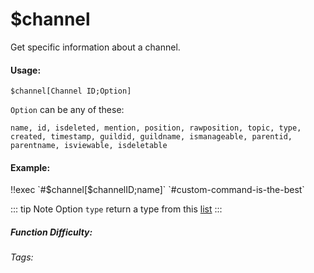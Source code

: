 # $channel
Get specific information about a channel. 

#### Usage: 
`$channel[Channel ID;Option]`

`Option` can be any of these:
```
name, id, isdeleted, mention, position, rawposition, topic, type, created, timestamp, guildid, guildname, ismanageable, parentid, parentname, isviewable, isdeletable
```
#### Example:
<discord-messages>
	<discord-message :bot="false" role-color="#ffcc9a" author="Member">
		!!exec `#$channel[$channelID;name]`
	</discord-message>
	<discord-message :bot="true" role-color="#0099ff" author="Custom Command" avatar="https://media.discordapp.net/avatars/725721249652670555/781224f90c3b841ba5b40678e032f74a.webp">
		`#custom-command-is-the-best`
	</discord-message>
</discord-messages>


::: tip Note
Option `type` return a type from this [list](../CodeReferences/ref.channel_types.md)
:::


##### Function Difficulty: <Badge type="tip" text="Easy" vertical="middle" /> 
###### Tags: <Badge type="tip" text="channel" vertical="middle" /> <Badge type="tip" text="create" vertical="middle" />
 
